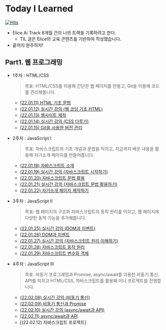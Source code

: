 # Today I Learned
[![Hits](https://hits.seeyoufarm.com/api/count/incr/badge.svg?url=https%3A%2F%2Fgithub.com%2FParkJungYoon%2FTIL-Alice_Ai_Track_4th&count_bg=%23FFD9D9&title_bg=%23FF7474&icon=&icon_color=%23E7E7E7&title=hits&edge_flat=false)](https://hits.seeyoufarm.com)

* Elice  Ai Track 6개월 간의 나의 트랙을 기록하려고 한다.
  * TIL 글은 Elice의 교육 콘텐츠를 기반하여 작성했습니다.
* 끝까지 완주하자!

## Part1. 웹 프로그래밍
* 1주차 : HTML/CSS

  > 목표: HTML/CSS를 이용해 간단한 웹 페이지를 만들고, Git을 이용해 코드를 관리해봅니다.
  * [(22.01.11) HTML 기초 문법](./Web/1주차-1.md)
  * [(22.01.12) 실시간 강의 (웹 코딩 기초,HTML)](./Web/1주차-2.md)
  * [(22.01.13) 웹사이트 제작](./Web/1주차-3.md)
  * [(22.01.14) 실시간 강의 (CSS 다루기)](./Web/1주차-4.md)
  * [(22.01.15) Git을 사용한 버전 관리](./Web/1주차-5.md)
* 2주차 : JavaScript I
 
  > 목표: 자바스크립트의 기초 개념과 문법을 익히고, 지금까지 배운 내용을 활용해 자기소개 페이지를 만들어봅니다.
  * [(22.01.18) 자바스크립트 소개](./Web/2주차-1.md)
  * [(22.01.19) 실시간 강의 (자바스크립트 시작하기)](./Web/2주차-2.md)
  * [(22.01.20) 자바스크립트 문법 활용](./Web/2주차-3.md)
  * [(22.01.21) 실시간 강의 (자바스크립트 문법 활용하기)](./Web/2주차-4.md)
  * [(22.01.22) 자기소개 페이지 제작하기](http://parkjungyoon.kdt-gitlab.elice.io/produce-myself/index.html)
* 3주차 : JavaScript II

  > 목표: 웹 페이지의 구조와 자바스크립트의 동작 원리를 익히고, 웹 페이지에 다양한 동적 기능을 추가해봅니다.
  * [(22.01.25) 실시간 강의 (DOM과 이벤트)](./Web/3주차-1.md)
  * [(22.01.26) DOM과 이벤트](./Web/3주차-2.md)
  * [(22.01.27) 실시간 강의 (자바스크립트 원리 이해하기)](./Web/3주차-3.md)
  * [(22.01.28) 자바스크립트 동작 원리](./Web/3주차-4.md)
  * [(22.01.29) 자바스크립트 변수와 객체](./Web/3주차-5.md)

* 4주차 : JavaScript III

  > 목표: 비동기 프로그래밍과 Promise, async/await를 이용한 비동기 통신, API를 익히고 HTML/CSS, 자바스크립트를 활용해 미니 프로젝트를 진행합니다.
  * [(22.02.08) 실시간 강의 (비동기 통신)](./Web/4주차-1.md)
  * [(22.02.09) 비동기 통신과 Promise](./Web/4주차-2.md)
  * [(22.02.10) 실시간 강의 (async/await과 API)](./Web/4주차-3.md)
  * [(22.02.11) async/await과 API](./Web/4주차-4.md)
  * [(22.02.12) 자바스크립트 프로젝트]


